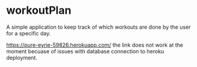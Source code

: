 # workoutPlan

A simple application to keep track of which workouts are done by the user for a specific day.



https://pure-eyrie-59826.herokuapp.com/ 
the link does not work at the moment becuase of issues with database connection to heroku deployment.
